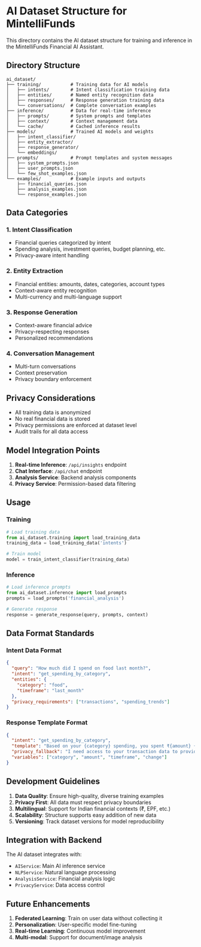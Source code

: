 # AI Dataset Structure for MintelliFunds

This directory contains the AI dataset structure for training and inference in the MintelliFunds Financial AI Assistant.

## Directory Structure

```
ai_dataset/
├── training/           # Training data for AI models
│   ├── intents/        # Intent classification training data
│   ├── entities/       # Named entity recognition data
│   ├── responses/      # Response generation training data
│   └── conversations/  # Complete conversation examples
├── inference/          # Data for real-time inference
│   ├── prompts/        # System prompts and templates
│   ├── context/        # Context management data
│   └── cache/          # Cached inference results
├── models/             # Trained AI models and weights
│   ├── intent_classifier/
│   ├── entity_extractor/
│   ├── response_generator/
│   └── embeddings/
├── prompts/            # Prompt templates and system messages
│   ├── system_prompts.json
│   ├── user_prompts.json
│   └── few_shot_examples.json
└── examples/           # Example inputs and outputs
    ├── financial_queries.json
    ├── analysis_examples.json
    └── response_examples.json
```

## Data Categories

### 1. Intent Classification
- Financial queries categorized by intent
- Spending analysis, investment queries, budget planning, etc.
- Privacy-aware intent handling

### 2. Entity Extraction
- Financial entities: amounts, dates, categories, account types
- Context-aware entity recognition
- Multi-currency and multi-language support

### 3. Response Generation
- Context-aware financial advice
- Privacy-respecting responses
- Personalized recommendations

### 4. Conversation Management
- Multi-turn conversations
- Context preservation
- Privacy boundary enforcement

## Privacy Considerations

- All training data is anonymized
- No real financial data is stored
- Privacy permissions are enforced at dataset level
- Audit trails for all data access

## Model Integration Points

1. **Real-time Inference**: `/api/insights` endpoint
2. **Chat Interface**: `/api/chat` endpoint
3. **Analysis Service**: Backend analysis components
4. **Privacy Service**: Permission-based data filtering

## Usage

### Training
```python
# Load training data
from ai_dataset.training import load_training_data
training_data = load_training_data('intents')

# Train model
model = train_intent_classifier(training_data)
```

### Inference
```python
# Load inference prompts
from ai_dataset.inference import load_prompts
prompts = load_prompts('financial_analysis')

# Generate response
response = generate_response(query, prompts, context)
```

## Data Format Standards

### Intent Data Format
```json
{
  "query": "How much did I spend on food last month?",
  "intent": "get_spending_by_category",
  "entities": {
    "category": "food",
    "timeframe": "last_month"
  },
  "privacy_requirements": ["transactions", "spending_trends"]
}
```

### Response Template Format
```json
{
  "intent": "get_spending_by_category",
  "template": "Based on your {category} spending, you spent ₹{amount} {timeframe}. This is {change}% compared to the previous period.",
  "privacy_fallback": "I need access to your transaction data to provide spending analysis.",
  "variables": ["category", "amount", "timeframe", "change"]
}
```

## Development Guidelines

1. **Data Quality**: Ensure high-quality, diverse training examples
2. **Privacy First**: All data must respect privacy boundaries
3. **Multilingual**: Support for Indian financial contexts (₹, EPF, etc.)
4. **Scalability**: Structure supports easy addition of new data
5. **Versioning**: Track dataset versions for model reproducibility

## Integration with Backend

The AI dataset integrates with:
- `AIService`: Main AI inference service
- `NLPService`: Natural language processing
- `AnalysisService`: Financial analysis logic
- `PrivacyService`: Data access control

## Future Enhancements

1. **Federated Learning**: Train on user data without collecting it
2. **Personalization**: User-specific model fine-tuning
3. **Real-time Learning**: Continuous model improvement
4. **Multi-modal**: Support for document/image analysis